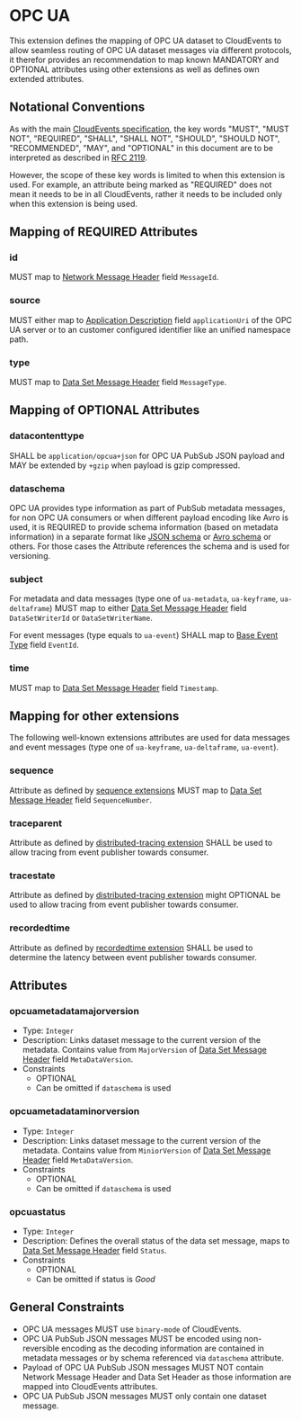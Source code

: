 # OPC UA

This extension defines the mapping of OPC UA dataset to CloudEvents to allow seamless routing of OPC UA dataset messages via different protocols, it therefor provides an recommendation to map known MANDATORY and OPTIONAL attributes using other extensions as well as defines own extended attributes.

## Notational Conventions

As with the main [CloudEvents specification](../spec.md), the key words "MUST",
"MUST NOT", "REQUIRED", "SHALL", "SHALL NOT", "SHOULD", "SHOULD NOT",
"RECOMMENDED", "MAY", and "OPTIONAL" in this document are to be interpreted as
described in [RFC 2119](https://tools.ietf.org/html/rfc2119).

However, the scope of these key words is limited to when this extension is
used. For example, an attribute being marked as "REQUIRED" does not mean
it needs to be in all CloudEvents, rather it needs to be included only when 
this extension is being used.

## Mapping of REQUIRED Attributes

### id

MUST map to [Network Message Header](https://reference.opcfoundation.org/Core/Part14/v105/docs/7.2.5.3#Table163) field `MessageId`.

### source

MUST either map to [Application Description](https://reference.opcfoundation.org/Core/Part4/v104/docs/7.1) field `applicationUri` of the OPC UA server or to an customer configured identifier like an unified namespace path.

### type

MUST map to [Data Set Message Header](https://reference.opcfoundation.org/Core/Part14/v105/docs/7.2.5.4#Table164) field `MessageType`.

## Mapping of OPTIONAL Attributes

### datacontenttype

SHALL be `application/opcua+json` for OPC UA PubSub JSON payload and MAY be extended by `+gzip` when payload is gzip compressed.

### dataschema

OPC UA provides type information as part of PubSub metadata messages, for non OPC UA consumers or when different payload encoding like Avro is used, it is REQUIRED to provide schema information (based on metadata information) in a separate format like [JSON schema](https://json-schema.org/specification) or [Avro schema](https://avro.apache.org/docs/1.11.1/specification/) or others. For those cases the Attribute references the schema and is used for versioning.

### subject

For metadata and data messages (type one of `ua-metadata`, `ua-keyframe`, `ua-deltaframe`) MUST map to either [Data Set Message Header](https://reference.opcfoundation.org/Core/Part14/v105/docs/7.2.5.4#Table164) field `DataSetWriterId` or `DataSetWriterName`.

For event messages (type equals to `ua-event`) SHALL map to [Base Event Type](https://reference.opcfoundation.org/Core/Part5/v104/docs/6.4.2) field `EventId`. 

### time

MUST map to [Data Set Message Header](https://reference.opcfoundation.org/Core/Part14/v105/docs/7.2.5.4#Table164) field `Timestamp`.

## Mapping for other extensions

The following well-known extensions attributes are used for data messages and event messages (type one of `ua-keyframe`, `ua-deltaframe`, `ua-event`).

### sequence

Attribute as defined by [sequence extensions](./sequence.md) MUST map to [Data Set Message Header](https://reference.opcfoundation.org/Core/Part14/v105/docs/7.2.5.4#Table164) field `SequenceNumber`.

### traceparent

Attribute as defined by [distributed-tracing extension](./distributed-tracing.md) SHALL be used to allow tracing from event publisher towards consumer.

### tracestate

Attribute as defined by [distributed-tracing extension](./distributed-tracing.md) might OPTIONAL be used to allow tracing from event publisher towards consumer.

### recordedtime

Attribute as defined by [recordedtime extension](./recordedtime.md) SHALL be used to determine the latency between event publisher towards consumer. 

## Attributes

### opcuametadatamajorversion

- Type: `Integer`
- Description: Links dataset message to the current version of the metadata. Contains value from `MajorVersion` of [Data Set Message Header](https://reference.opcfoundation.org/Core/Part14/v105/docs/7.2.5.4#Table164) field `MetaDataVersion`. 
- Constraints
  - OPTIONAL
  - Can be omitted if `dataschema` is used

### opcuametadataminorversion

- Type: `Integer`
- Description: Links dataset message to the current version of the metadata. Contains value from `MiniorVersion` of [Data Set Message Header](https://reference.opcfoundation.org/Core/Part14/v105/docs/7.2.5.4#Table164) field `MetaDataVersion`.
- Constraints
  - OPTIONAL
  - Can be omitted if `dataschema` is used

### opcuastatus

- Type: `Integer`
- Description: Defines the overall status of the data set message, maps to [Data Set Message Header](https://reference.opcfoundation.org/Core/Part14/v105/docs/7.2.5.4#Table164) field `Status`.
- Constraints
  - OPTIONAL
  - Can be omitted if status is _Good_

## General Constraints

- OPC UA messages MUST use `binary-mode` of CloudEvents.
- OPC UA PubSub JSON messages MUST be encoded using non-reversible encoding as the decoding information are contained in metadata messages or by schema referenced via `dataschema` attribute.
- Payload of OPC UA PubSub JSON messages MUST NOT contain Network Message Header and Data Set Header as those information are mapped into CloudEvents attributes.
- OPC UA PubSub JSON messages MUST only contain one dataset message.
